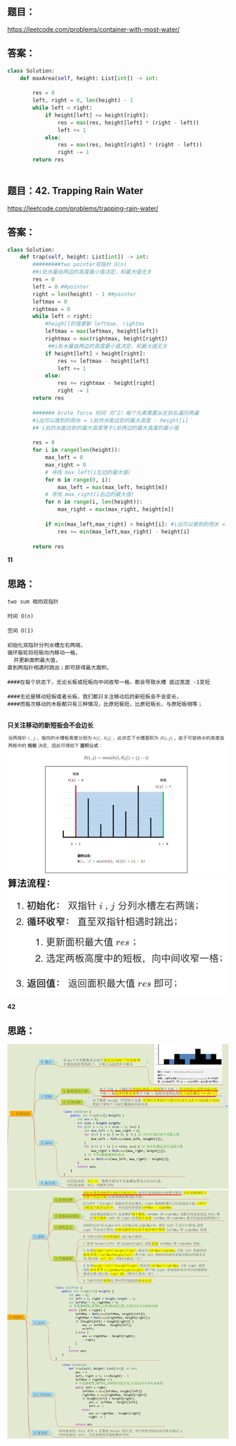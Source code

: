 ## 题目：
https://leetcode.com/problems/container-with-most-water/
## 答案：
```python
class Solution:
    def maxArea(self, height: List[int]) -> int:
        
        res = 0
        left, right = 0, len(height) - 1
        while left < right:
            if height[left] <= height[right]:
                res = max(res, height[left] * (right - left))
                left += 1
            else:
                res = max(res, height[right] * (right - left))
                right -= 1
        return res
                
```

## 题目：42. Trapping Rain Water
https://leetcode.com/problems/trapping-rain-water/
## 答案：
```python
class Solution:
    def trap(self, height: List[int]) -> int:
        #########two pointer双指针 O(n)
        ##i处水量由两边的高度最小值决定，和最大值无关
        res = 0
        left = 0 ##pointer
        right = len(height) - 1 ##pointer
        leftmax = 0
        rightmax = 0
        while left < right:
            #heigh[]的值更新 leftmax. rightmx
            leftmax = max(leftmax, height[left])
            rightmax = max(rightmax, height[right])
             ##i处水量由两边的高度最小值决定，和最大值无关
            if height[left] < height[right]:
                res += leftmax - height[left]
                left += 1
            else:
                res += rightmax - height[right]
                right -= 1
        return res
        
        ####### brute force 时间（O^2）每个元素需要从左到右遍历两遍
        #i出可以接到的雨水 = i处的水能达到的最大高度 - height[i]
        ## i处的水能达到的最大高度等于i处两边的最大高度的最小值

        res = 0
        for i in range(len(height)):
            max_left = 0
            max_right = 0
            # 寻找 max_left(i左边的最大值)
            for m in range(0, i):
                max_left = max(max_left, height[m])
            # 寻找 max_right(i右边的最大值)
            for n in range(i, len(height)):
                max_right = max(max_right, height[n])
                
            if min(max_left,max_right) > height[i]: #i出可以接到的雨水 = i处的水能达到的最大高度 - height[i]
                res += min(max_left,max_right) - height[i]
        
        return res
```
**11**
## 思路：
```
two sum 相向双指针

时间 O(n)

空间 O(1)

初始化双指针分列水槽左右两端，
循环每轮将短板向内移动一格，
  并更新面积最大值，
直到两指针相遇时跳出；即可获得最大面积。

####在每个状态下，无论长板或短板向中间收窄一格，都会导致水槽 底边宽度 -1变短

####无论是移动短板或者长板，我们都只关注移动后的新短板会不会变长，
####而每次移动的木板都只有三种情况，比原短板短，比原短板长，与原短板相等；


```
**只关注移动的新短板会不会边长**

![S](https://github.com/SSRRBB/Leetcode/blob/main/Images/312.png)
![S](https://github.com/SSRRBB/Leetcode/blob/main/Images/313.png)


**42**
## 思路：
![S](https://github.com/SSRRBB/Leetcode/blob/main/Images/426.png)
![S](https://github.com/SSRRBB/Leetcode/blob/main/Images/427.png)
